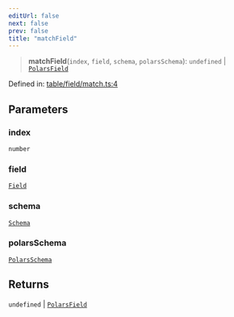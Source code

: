 ```yaml
---
editUrl: false
next: false
prev: false
title: "matchField"
---
```


> **matchField**(`index`, `field`, `schema`, `polarsSchema`): `undefined` \| [`PolarsField`](/reference/_dpkit/table/polarsfield/)

Defined in: [table/field/match.ts:4](https://github.com/datisthq/dpkit/blob/5891634de8175d14853313e208ffbae144fd78eb/table/field/match.ts#L4)

## Parameters

### index

`number`

### field

[`Field`](/reference/_dpkit/core/field/)

### schema

[`Schema`](/reference/_dpkit/core/schema/)

### polarsSchema

[`PolarsSchema`](/reference/_dpkit/table/polarsschema/)

## Returns

`undefined` \| [`PolarsField`](/reference/_dpkit/table/polarsfield/)
